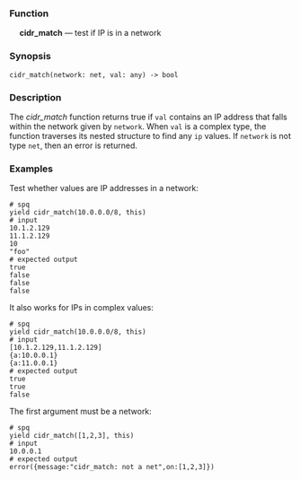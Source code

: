 ### Function

&emsp; **cidr_match** &mdash; test if IP is in a network

### Synopsis

```
cidr_match(network: net, val: any) -> bool
```

### Description

The _cidr_match_ function returns true if `val` contains an IP address that
falls within the network given by `network`.  When `val` is a complex type, the
function traverses its nested structure to find any `ip` values.
If `network` is not type `net`, then an error is returned.

### Examples

Test whether values are IP addresses in a network:
```mdtest-spq
# spq
yield cidr_match(10.0.0.0/8, this)
# input
10.1.2.129
11.1.2.129
10
"foo"
# expected output
true
false
false
false
```

It also works for IPs in complex values:
```mdtest-spq
# spq
yield cidr_match(10.0.0.0/8, this)
# input
[10.1.2.129,11.1.2.129]
{a:10.0.0.1}
{a:11.0.0.1}
# expected output
true
true
false
```

The first argument must be a network:
```mdtest-spq {data-layout="stacked"}
# spq
yield cidr_match([1,2,3], this)
# input
10.0.0.1
# expected output
error({message:"cidr_match: not a net",on:[1,2,3]})
```
